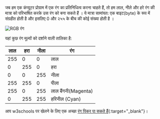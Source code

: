 जब हम एक कंप्यूटर प्रोग्राम में एक रंग का प्रतिनिधित्व करना चाहते हैं, तो हम लाल, नीले और हरे रंग की मात्रा को परिभाषित करके उस रंग को बना सकते हैं । ये मात्रा सामांयत: एक बाइट(byte) के रूप में संग्रहीत होती है और इसलिए 0 और २५५ के बीच की कोई संख्या होती है ।

![RGB रंग](images/RGB.gif)

यहां कुछ रंग मूल्यों को दर्शाने वाली तालिका है:

| लाल       | हरा       | नीला  | रंग                 |
| --------- | --------- | ----- | ------------------- |
| 255       | 0      | 0 | लाल                 |
| 0       | 255      | 0   | हरा                 |
| 0   | 0 | 255   | नीला                |
| 255       | 255       | 0 | पीला                |
| 255       | 0   | 255   | लाल बैंगनी(Magenta) |
| 0 | 255       | 255   | हरिनील (Cyan)       |

आप w3schools पर खेलने के लिए एक अच्छा [रंग पिकर पा सकते हैं](https://www.w3schools.com/colors/colors_rgb.asp){:target="_blank"}।

